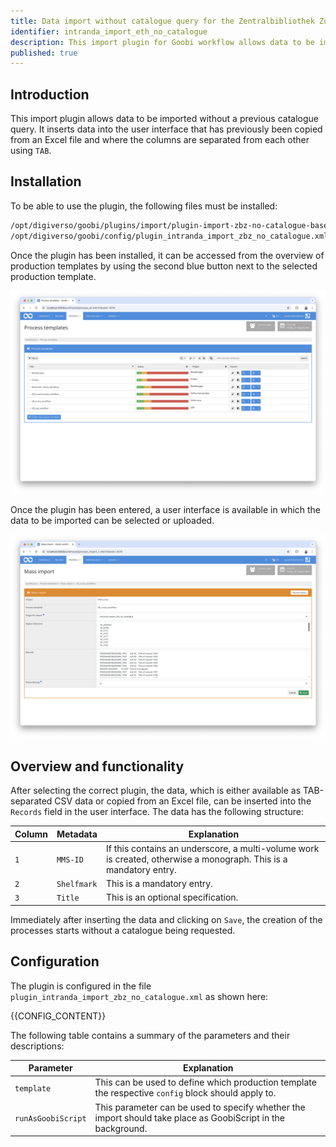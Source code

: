 ```yaml
---
title: Data import without catalogue query for the Zentralbibliothek Zurich
identifier: intranda_import_eth_no_catalogue
description: This import plugin for Goobi workflow allows data to be imported without a catalogue query, as is required for the Zentralbibliothek Zurich, especially for multi-volume works.
published: true
---
```


## Introduction
This import plugin allows data to be imported without a previous catalogue query. It inserts data into the user interface that has previously been copied from an Excel file and where the columns are separated from each other using `TAB`.

## Installation
To be able to use the plugin, the following files must be installed:

```bash
/opt/digiverso/goobi/plugins/import/plugin-import-zbz-no-catalogue-base.jar
/opt/digiverso/goobi/config/plugin_intranda_import_zbz_no_catalogue.xml
```

Once the plugin has been installed, it can be accessed from the overview of production templates by using the second blue button next to the selected production template.

![Production template with additional blue button for mass import](screen1_en.png)

Once the plugin has been entered, a user interface is available in which the data to be imported can be selected or uploaded.

![User interface of the import plugin](screen2_en.png)


## Overview and functionality
After selecting the correct plugin, the data, which is either available as TAB-separated CSV data or copied from an Excel file, can be inserted into the `Records` field in the user interface. The data has the following structure:

Column    | Metadata        | Explanation
----------|-----------------|-------------------------
`1`       | `MMS-ID`        | If this contains an underscore, a multi-volume work is created, otherwise a monograph. This is a mandatory entry.
`2`       | `Shelfmark`     | This is a mandatory entry.
`3`       | `Title`         | This is an optional specification.

Immediately after inserting the data and clicking on `Save`, the creation of the processes starts without a catalogue being requested.


## Configuration
The plugin is configured in the file `plugin_intranda_import_zbz_no_catalogue.xml` as shown here:

{{CONFIG_CONTENT}}

The following table contains a summary of the parameters and their descriptions:

Parameter               | Explanation
------------------------|------------------------------------
`template`              | This can be used to define which production template the respective `config` block should apply to. 
`runAsGoobiScript`      | This parameter can be used to specify whether the import should take place as GoobiScript in the background.
